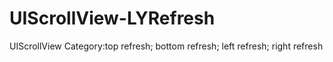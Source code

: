 # UIScrollView-LYRefresh
UIScrollView Category:top refresh; bottom refresh; left refresh; right refresh

